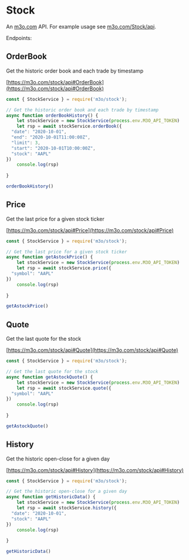 # Stock

An [m3o.com](https://m3o.com) API. For example usage see [m3o.com/Stock/api](https://m3o.com/Stock/api).

Endpoints:

## OrderBook

Get the historic order book and each trade by timestamp


[https://m3o.com/stock/api#OrderBook](https://m3o.com/stock/api#OrderBook)

```js
const { StockService } = require('m3o/stock');

// Get the historic order book and each trade by timestamp
async function orderBookHistory() {
	let stockService = new StockService(process.env.M3O_API_TOKEN)
	let rsp = await stockService.orderBook({
  "date": "2020-10-01",
  "end": "2020-10-01T11:00:00Z",
  "limit": 3,
  "start": "2020-10-01T10:00:00Z",
  "stock": "AAPL"
})
	console.log(rsp)
	
}

orderBookHistory()
```
## Price

Get the last price for a given stock ticker


[https://m3o.com/stock/api#Price](https://m3o.com/stock/api#Price)

```js
const { StockService } = require('m3o/stock');

// Get the last price for a given stock ticker
async function getAstockPrice() {
	let stockService = new StockService(process.env.M3O_API_TOKEN)
	let rsp = await stockService.price({
  "symbol": "AAPL"
})
	console.log(rsp)
	
}

getAstockPrice()
```
## Quote

Get the last quote for the stock


[https://m3o.com/stock/api#Quote](https://m3o.com/stock/api#Quote)

```js
const { StockService } = require('m3o/stock');

// Get the last quote for the stock
async function getAstockQuote() {
	let stockService = new StockService(process.env.M3O_API_TOKEN)
	let rsp = await stockService.quote({
  "symbol": "AAPL"
})
	console.log(rsp)
	
}

getAstockQuote()
```
## History

Get the historic open-close for a given day


[https://m3o.com/stock/api#History](https://m3o.com/stock/api#History)

```js
const { StockService } = require('m3o/stock');

// Get the historic open-close for a given day
async function getHistoricData() {
	let stockService = new StockService(process.env.M3O_API_TOKEN)
	let rsp = await stockService.history({
  "date": "2020-10-01",
  "stock": "AAPL"
})
	console.log(rsp)
	
}

getHistoricData()
```
